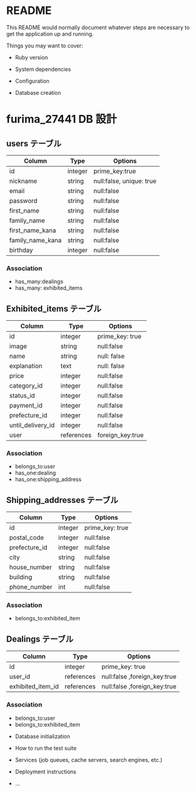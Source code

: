 # README

This README would normally document whatever steps are necessary to get the
application up and running.

Things you may want to cover:

- Ruby version

- System dependencies

- Configuration

- Database creation

# furima_27441 DB 設計

## users テーブル

| Column           | Type    | Options                  |
| ---------------- | ------- | ------------------------ |
| id               | integer | prime_key:true           |
| nickname         | string  | null:false, unique: true |
| email            | string  | null:false               |
| password         | string  | null:false               |
| first_name       | string  | null:false               |
| family_name      | string  | null:false               |
| first_name_kana  | string  | null:false               |
| family_name_kana | string  | null:false               |
| birthday         | integer | null:false               |

### Association

- has_many:dealings
- has_many: exhibited_items

## Exhibited_items テーブル

| Column            | Type       | Options          |
| ----------------- | ---------- | ---------------- |
| id                | integer    | prime_key: true  |
| image             | string     | null:false       |
| name              | string     | null: false      |
| explanation       | text       | null: false      |
| price             | integer    | null:false       |
| category_id       | integer    | null:false       |
| status_id         | integer    | null:false       |
| payment_id        | integer    | null:false       |
| prefecture_id     | integer    | null:false       |
| until_delivery_id | integer    | null:false       |
| user              | references | foreign_key:true |

### Association

- belongs_to:user
- has_one:dealing
- has_one:shipping_address

## Shipping_addresses テーブル

| Column        | Type    | Options         |
| ------------- | ------- | --------------- |
| id            | integer | prime_key: true |
| postal_code   | integer | null:false      |
| prefecture_id | integer | null:false      |
| city          | string  | null:false      |
| house_number  | string  | null:false      |
| building      | string  | null:false      |
| phone_number  | int     | null:false      |

### Association

- belongs_to:exhibited_item

## Dealings テーブル

| Column            | Type       | Options                      |
| ----------------- | ---------- | ---------------------------- |
| id                | integer    | prime_key: true              |
| user_id           | references | null:false ,foreign_key:true |
| exhibited_item_id | references | null:false ,foreign_key:true |

### Association

- belongs_to:user
- belongs_to:exhibited_item

* Database initialization

* How to run the test suite

* Services (job queues, cache servers, search engines, etc.)

* Deployment instructions

* ...
